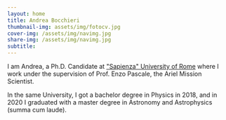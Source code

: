 ```yaml
---
layout: home
title: Andrea Bocchieri
thumbnail-img: assets/img/fotocv.jpg
cover-img: /assets/img/navimg.jpg
share-img: /assets/img/navimg.jpg
subtitle: 
---
```


I am Andrea, a Ph.D. Candidate at ["Sapienza" University of Rome](https://www.uniroma1.it/) where I work under the supervision of Prof. Enzo Pascale, the Ariel Mission Scientist.

In the same University, I got a bachelor degree in Physics in 2018, and in 2020 I graduated with a master degree in Astronomy and Astrophysics (summa cum laude).
